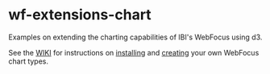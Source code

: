 # wf-extensions-chart
Examples on extending the charting capabilities of IBI's WebFocus using d3.

See the [WIKI](https://github.com/ibi/wf-extensions-chart/wiki) for instructions on [installing](https://github.com/ibi/wf-extensions-chart/wiki/Installing-a-WebFocus-Extension) and [creating](https://github.com/ibi/wf-extensions-chart/wiki/Creating-a-WebFocus-Extension) your own WebFocus chart types.
